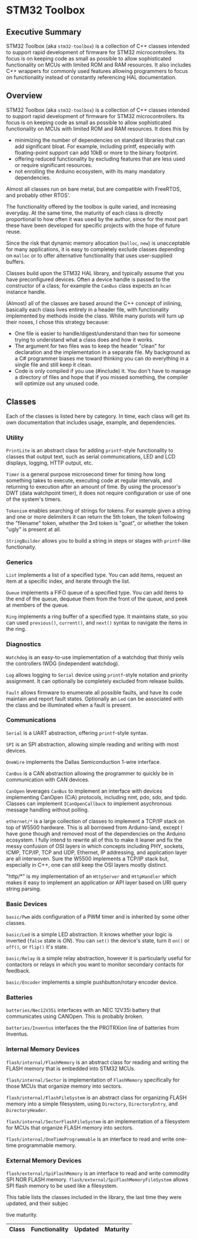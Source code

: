 STM32 Toolbox
=============

Executive Summary
-----------------

STM32 Toolbox (aka `stm32-toolbox`) is a collection of C++ classes intended to support rapid development of firmware
for STM32 microcontrollers. Its focus is on keeping code as small as possible to allow sophisticated functionality
on MCUs with limited ROM and RAM resources. It also includes C++ wrappers for commonly used features allowing 
programmers to focus on functionality instead of constantly referencing HAL documentation.

Overview
--------

STM32 Toolbox (aka `stm32-toolbox`) is a collection of C++ classes intended to support rapid development of firmware
for STM32 microcontrollers. Its focus is on keeping code as small as possible to allow sophisticated functionality
on MCUs with limited ROM and RAM resources. It does this by

* minimizing the number of dependencies on standard libraries that can add significant bloat. For example, including
  printf, especially with floating-point support can add 10kB or more to the binary footprint.
* offering reduced functionality by excluding features that are less used or require significant resources.
* not enrolling the Arduino ecosystem, with its many mandatory dependencies.

Almost all classes run on bare metal, but are compatible with FreeRTOS, and probably other RTOS'.

The functionality offered by the toolbox is quite varied, and increasing everyday. At the same time, the maturity of
each class is directly proportional to how often it was used by the author, since for the most part these have been
developed for specific projects with the hope of future reuse.

Since the risk that dynamic memory allocation (`malloc`, `new`) is unacceptable for many applications, it is easy to
completely exclude classes depending on `malloc` or to offer alternative functionality that uses user-supplied buffers.

Classes build upon the STM32 HAL library, and typically assume that you have preconfigured devices. Often a device
handle is passed to the constructor of a class; for example the `CanBus` class expects an `hcan` instance handle.

(Almost) all of the classes are based around the C++ concept of inlining, basically each class lives entirely in a
header file, with functionality implemented by methods inside the class. While many purists will turn up their noses,
I chose this strategy because:

* One file is easier to handle/digest/understand than two for someone trying to understand what a class does and how it
  works.
* The argument for two files was to keep the header "clean" for declaration and the implementation in a separate file.
  My background as a C# programmer biases me toward thinking you can do everything in a single file and still keep it
  clean.
* Code is only compiled if you use (#include) it. You don't have to manage a directory of files and hope that if you
  missed something, the compiler will optimize out any unused code.

Classes
-------

Each of the classes is listed here by category. In time, each class will get its own documentation that includes
usage, example, and dependencies.

### Utility

`PrintLite` is an abstract class for adding `printf`-style functionality to classes that output text, such as serial
communications, LED and LCD displays, logging, HTTP output, etc.

`Timer` is a general purpose microsecond timer for timing how long something takes to execute, executing code at
regular intervals, and returning to execution after an amount of time. By using the processor's DWT (data watchpoint
timer), it does not require configuration or use of one of the system's timers.

`Tokenism` enables searching of strings for tokens. For example given a string and one or more delimiters it can return
the 5th token, the token following the "filename" token, whether the 3rd token is "goat", or whether the token "ugly"
is present at all.

`StringBuilder` allows you to build a string in steps or stages with `printf`-like functionaity.

### Generics

`List` implements a list of a specified type. You can add items, request an item at a specific index, and iterate
through the list.

`Queue` implements a FIFO queue of a specified type. You can add items to the end of the queue, dequeue them from the 
front of the queue, and peek at members of the queue.

`Ring` implements a ring buffer of a specified type. It maintains state, so you can used `previous()`, `current()`,
and `next()` syntax to navigate the items in the ring.

### Diagnostics

`Watchdog` is an easy-to-use implementation of a watchdog that thinly veils the controllers IWDG (independent
watchdog).

`Log` allows logging to `Serial` device using `printf`-style notation and priority assignment. It can optionally be
completely excluded from release builds.

`Fault` allows firmware to enumerate all possible faults, and have its code maintain and report fault states.
Optionally an `Led` can be associated with the class and be illuminated when a fault is present.

### Communications

`Serial` is a UART abstraction, offering `printf`-style syntax.

`SPI` is an SPI abstraction, allowing simple reading and writing with most devices.

`OneWire` implements the Dallas Semiconduction 1-wire interface.

`CanBus` is a CAN abstraction allowing the programmer to quickly be in communication with CAN devices.

`CanOpen` leverages `CanBus` to implement an interface with devices implementing CanOpen (CiA) protocols, including
nmt, pdo, sdo, and tpdo. Classes can implement `ICanOpenCallback` to implement asychronous message handling without
polling.

`ethernet/*` is a large collection of classes to implement a TCP/IP stack on top of W5500 hardware. This is all
borrowed from Arduino-land, except I have gone though and removed most of the dependencies on the Arduino ecosystem.
I fully intend to rewrite all of this to make it leaner and fix the messy confusion of OSI layers in which concepts
including PHY, sockets, ICMP, TCP/IP, TCP and UDP, Ethernet, IP addressing, and application layer are all
interwoven. Sure the W5500 implements a TCP/IP stack but, especially in C++, one can still keep the OSI layers
mostly distinct.

"http/*" is my implementation of an `HttpServer` and `HttpHandler` which makes it easy to implement an application
or API layer based on URI query string parsing.


### Basic Devices

`basic/Pwm` aids configuration of a PWM timer and is inherited by some other classes.

`basic/Led` is a simple LED abstraction. It knows whether your logic is inverted (`false` state is *ON*). You can `set()` the
device's state, turn it `on()` or `off()`, or `flip()` it's state.

`basic/Relay` is a simple relay abstraction, however it is particularly useful for contactors or relays in which you want to
monitor secondary contacts for feedback.

`basic/Encoder` implements a simple pushbutton/rotary encoder device.

### Batteries

`batteries/Nec12V35i` interfaces with an NEC 12V35i battery that communicates using CANOpen. This is probably broken.

`batteries/Inventus` interfaces the the PROTRXion line of batteries from Inventus.

### Internal Memory Devices

`flash/internal/FlashMemory` is an abstract class for reading and writing the FLASH memory that is embedded into STM32 MCUs.

`flash/internal/Sector` is implementation of `FlashMemory` specifically for those MCUs that organize memory into sectors.

`flash/internal/FlashFileSystem` is an abstract class for organizing FLASH memory into a simple filesystem, using 
`Directory`, `DirectoryEntry`, and `DirectoryHeader`.

`flash/internal/SectorFlashFileSystem` is an implementation of a filesystem for MCUs that organize FLASH memory into sectors.

`flash/internal/OneTimeProgrammable` is an interface to read and write one-time programmable memory.

### External Memory Devices

`flash/external/SpiFlashMemory` is an interface to read and write commodity SPI NOR FLASH memory.
`flash/external/SpiFlashMemoryFileSystem` allows SPI flash memory to be used like a filesystem.

This table lists the classes included in the library, the last time they were updated, and their subjec

tive maturity.

Class                                 | Functionality                                   | Updated   | Maturity
--------------------------------------|-------------------------------------------------|-----------|-------------